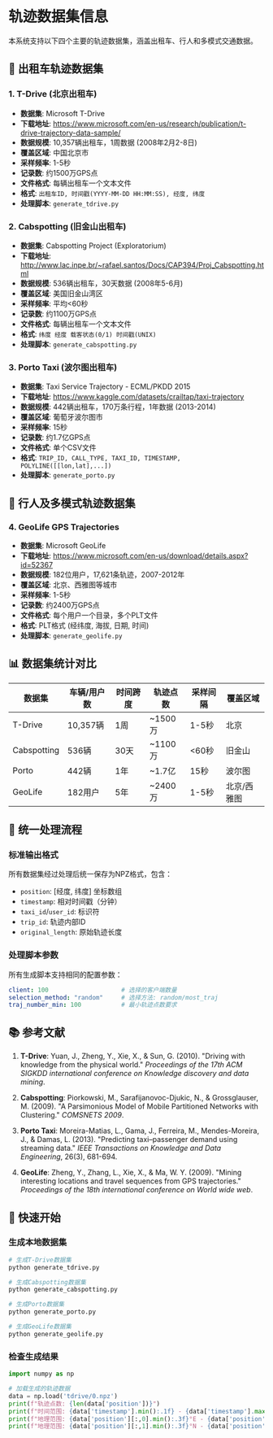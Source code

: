 # 轨迹数据集信息

本系统支持以下四个主要的轨迹数据集，涵盖出租车、行人和多模式交通数据。

## 🚕 出租车轨迹数据集

### 1. T-Drive (北京出租车)
- **数据集**: Microsoft T-Drive
- **下载地址**: https://www.microsoft.com/en-us/research/publication/t-drive-trajectory-data-sample/
- **数据规模**: 10,357辆出租车，1周数据 (2008年2月2-8日)
- **覆盖区域**: 中国北京市
- **采样频率**: 1-5秒
- **记录数**: 约1500万GPS点
- **文件格式**: 每辆出租车一个文本文件
- **格式**: `出租车ID, 时间戳(YYYY-MM-DD HH:MM:SS), 经度, 纬度`
- **处理脚本**: `generate_tdrive.py`

### 2. Cabspotting (旧金山出租车)
- **数据集**: Cabspotting Project (Exploratorium)
- **下载地址**: http://www.lac.inpe.br/~rafael.santos/Docs/CAP394/Proj_Cabspotting.html
- **数据规模**: 536辆出租车，30天数据 (2008年5-6月)
- **覆盖区域**: 美国旧金山湾区
- **采样频率**: 平均<60秒
- **记录数**: 约1100万GPS点
- **文件格式**: 每辆出租车一个文本文件
- **格式**: `纬度 经度 载客状态(0/1) 时间戳(UNIX)`
- **处理脚本**: `generate_cabspotting.py`

### 3. Porto Taxi (波尔图出租车)
- **数据集**: Taxi Service Trajectory - ECML/PKDD 2015
- **下载地址**: https://www.kaggle.com/datasets/crailtap/taxi-trajectory
- **数据规模**: 442辆出租车，170万条行程，1年数据 (2013-2014)
- **覆盖区域**: 葡萄牙波尔图市
- **采样频率**: 15秒
- **记录数**: 约1.7亿GPS点
- **文件格式**: 单个CSV文件
- **格式**: `TRIP_ID, CALL_TYPE, TAXI_ID, TIMESTAMP, POLYLINE([[lon,lat],...])`
- **处理脚本**: `generate_porto.py`

## 🚶 行人及多模式轨迹数据集

### 4. GeoLife GPS Trajectories
- **数据集**: Microsoft GeoLife
- **下载地址**: https://www.microsoft.com/en-us/download/details.aspx?id=52367
- **数据规模**: 182位用户，17,621条轨迹，2007-2012年
- **覆盖区域**: 北京、西雅图等城市
- **采样频率**: 1-5秒
- **记录数**: 约2400万GPS点
- **文件格式**: 每个用户一个目录，多个PLT文件
- **格式**: PLT格式 (经纬度, 海拔, 日期, 时间)
- **处理脚本**: `generate_geolife.py`

## 📊 数据集统计对比

| 数据集 | 车辆/用户数 | 时间跨度 | 轨迹点数 | 采样间隔 | 覆盖区域 |
|--------|-------------|----------|----------|----------|----------|
| T-Drive | 10,357辆 | 1周 | ~1500万 | 1-5秒 | 北京 |
| Cabspotting | 536辆 | 30天 | ~1100万 | <60秒 | 旧金山 |
| Porto | 442辆 | 1年 | ~1.7亿 | 15秒 | 波尔图 |
| GeoLife | 182用户 | 5年 | ~2400万 | 1-5秒 | 北京/西雅图 |

## 🔄 统一处理流程

### 标准输出格式
所有数据集经过处理后统一保存为NPZ格式，包含：
- `position`: [经度, 纬度] 坐标数组
- `timestamp`: 相对时间戳（分钟）
- `taxi_id`/`user_id`: 标识符
- `trip_id`: 轨迹内部ID
- `original_length`: 原始轨迹长度

### 处理脚本参数
所有生成脚本支持相同的配置参数：
```yaml
client: 100                    # 选择的客户端数量
selection_method: "random"     # 选择方法: random/most_traj
traj_number_min: 100           # 最小轨迹点数要求
```

## 📚 参考文献

1. **T-Drive**: Yuan, J., Zheng, Y., Xie, X., & Sun, G. (2010). "Driving with knowledge from the physical world." *Proceedings of the 17th ACM SIGKDD international conference on Knowledge discovery and data mining*.

2. **Cabspotting**: Piorkowski, M., Sarafijanovoc-Djukic, N., & Grossglauser, M. (2009). "A Parsimonious Model of Mobile Partitioned Networks with Clustering." *COMSNETS 2009*.

3. **Porto Taxi**: Moreira-Matias, L., Gama, J., Ferreira, M., Mendes-Moreira, J., & Damas, L. (2013). "Predicting taxi–passenger demand using streaming data." *IEEE Transactions on Knowledge and Data Engineering*, 26(3), 681-694.

4. **GeoLife**: Zheng, Y., Zhang, L., Xie, X., & Ma, W. Y. (2009). "Mining interesting locations and travel sequences from GPS trajectories." *Proceedings of the 18th international conference on World wide web*.

## 🔗 快速开始

### 生成本地数据集
```bash
# 生成T-Drive数据集
python generate_tdrive.py

# 生成Cabspotting数据集  
python generate_cabspotting.py

# 生成Porto数据集
python generate_porto.py

# 生成GeoLife数据集
python generate_geolife.py
```

### 检查生成结果
```python
import numpy as np

# 加载生成的轨迹数据
data = np.load('tdrive/0.npz')
print(f"轨迹点数: {len(data['position'])}")
print(f"时间范围: {data['timestamp'].min():.1f} - {data['timestamp'].max():.1f} 分钟")
print(f"地理范围: {data['position'][:,0].min():.3f}°E - {data['position'][:,0].max():.3f}°E")
print(f"地理范围: {data['position'][:,1].min():.3f}°N - {data['position'][:,1].max():.3f}°N")
```
